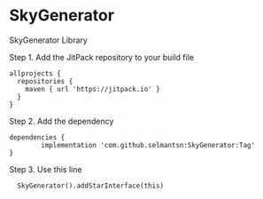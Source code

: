 # SkyGenerator
SkyGenerator Library

Step 1. Add the JitPack repository to your build file

    allprojects {
      repositories {
        maven { url 'https://jitpack.io' }
      }
    }
  
  Step 2. Add the dependency

    dependencies {
            implementation 'com.github.selmantsn:SkyGenerator:Tag'
    }

  Step 3. Use this line
  
      SkyGenerator().addStarInterface(this)

